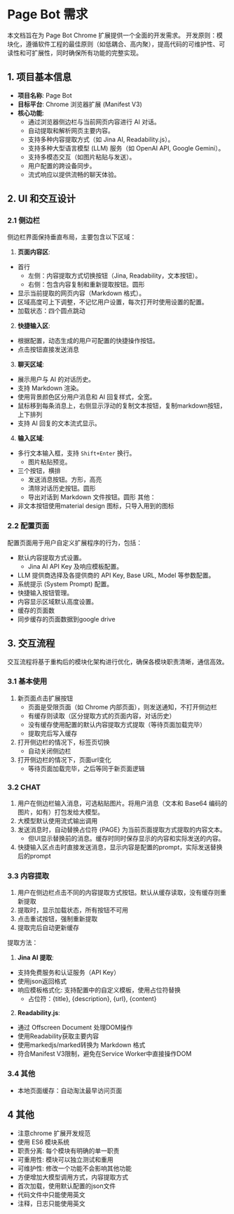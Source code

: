 # Page Bot 需求

本文档旨在为 Page Bot Chrome 扩展提供一个全面的开发需求。
开发原则：模块化，遵循软件工程的最佳原则（如低耦合、高内聚），提高代码的可维护性、可读性和可扩展性，同时确保所有功能的完整实现。

## 1. 项目基本信息

- **项目名称**: Page Bot
- **目标平台**: Chrome 浏览器扩展 (Manifest V3)
- **核心功能**:
    - 通过浏览器侧边栏与当前网页内容进行 AI 对话。
    - 自动提取和解析网页主要内容。
    - 支持多种内容提取方式（如 Jina AI, Readability.js）。
    - 支持多种大型语言模型 (LLM) 服务（如 OpenAI API, Google Gemini）。
    - 支持多模态交互（如图片粘贴与发送）。
    - 用户配置的跨设备同步。
    - 流式响应以提供流畅的聊天体验。

## 2. UI 和交互设计


### 2.1 侧边栏

侧边栏界面保持垂直布局，主要包含以下区域：

1. **页面内容区**:
- 首行
    - 左侧：内容提取方式切换按钮（Jina, Readability，文本按钮）。
    - 右侧：包含内容复制和重新提取按钮。圆形
- 显示当前提取的网页内容（Markdown 格式）。 
- 区域高度可上下调整，不记忆用户设置，每次打开时使用设置的配置。 
- 加载状态：四个圆点跳动
 

2. **快捷输入区**:
- 根据配置，动态生成的用户可配置的快捷操作按钮。 
- 点击按钮直接发送消息
3. **聊天区域**:
- 展示用户与 AI 的对话历史。
- 支持 Markdown 渲染。
- 使用背景颜色区分用户消息和 AI 回复样式，全宽。
- 鼠标移到每条消息上，右侧显示浮动的复制文本按钮，复制markdown按钮，上下排列
- 支持 AI 回复的文本流式显示。
4. **输入区域**:
- 多行文本输入框，支持 `Shift+Enter` 换行。
    - 图片粘贴预览。
- 三个按钮，横排
    - 发送消息按钮。方形，高亮
    - 清除对话历史按钮。圆形
    - 导出对话到 Markdown 文件按钮。圆形
其他：
- 非文本按钮使用material design 图标，只导入用到的图标
 
 

### 2.2 配置页面

配置页面用于用户自定义扩展程序的行为，包括：

- 默认内容提取方式设置。
    - Jina AI API Key 及响应模板配置。
- LLM 提供商选择及各提供商的 API Key, Base URL, Model 等参数配置。
- 系统提示 (System Prompt) 配置。
- 快捷输入按钮管理。
- 内容显示区域默认高度设置。
- 缓存的页面数
- 同步缓存的页面数据到google drive

## 3. 交互流程

交互流程将基于重构后的模块化架构进行优化，确保各模块职责清晰，通信高效。

### 3.1 基本使用

1. 新页面点击扩展按钮
    - 页面是受限页面（如 Chrome 内部页面），则发送通知，不打开侧边栏
    - 有缓存则读取（区分提取方式的页面内容，对话历史）
    - 没有缓存使用配置的默认内容提取方式提取（等待页面加载完毕）
    - 提取完后写入缓存
2. 打开侧边栏的情况下，标签页切换
    - 自动关闭侧边栏    
3. 打开侧边栏的情况下，页面url变化
    - 等待页面加载完毕，之后等同于新页面逻辑


### 3.2 CHAT

1. 用户在侧边栏输入消息，可选粘贴图片。将用户消息（文本和 Base64 编码的图片，如有）打包发给大模型。
2. 大模型默认使用流式输出调用
3. 发送消息时，自动替换占位符 {PAGE} 为当前页面提取方式提取的内容文本。
    - 但UI显示替换前的消息。缓存时同时保存显示的内容和实际发送的内容。
4. 快捷输入区点击时直接发送消息，显示内容是配置的prompt，实际发送替换后的prompt


### 3.3 内容提取

1. 用户在侧边栏点击不同的内容提取方式按钮。默认从缓存读取，没有缓存则重新提取
2. 提取时，显示加载状态，所有按钮不可用
3. 点击重试按钮，强制重新提取
4. 提取完后自动更新缓存

提取方法：
1. **Jina AI 提取**:
- 支持免费服务和认证服务（API Key）
- 使用json返回格式
- 响应模板格式化: 支持配置中的自定义模板，使用占位符替换
    - 占位符：{title}, {description}, {url}, {content}

2. **Readability.js**: 
- 通过 Offscreen Document 处理DOM操作
- 使用Readability获取主要内容
- 使用markedjs/marked转换为 Markdown 格式
- 符合Manifest V3限制，避免在Service Worker中直接操作DOM

### 3.4 其他
- 本地页面缓存：自动淘汰最早访问页面

## 4 其他
- 注意chrome 扩展开发规范
- 使用 ES6 模块系统
- 职责分离: 每个模块有明确的单一职责
- 可重用性: 模块可以独立测试和重用
- 可维护性: 修改一个功能不会影响其他功能
- 方便增加大模型调用方式，内容提取方式
- 首次加载，使用默认配置的json文件
- 代码文件中只能使用英文
- 注释，日志只能使用英文



